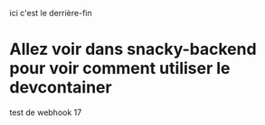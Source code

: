 ici c'est le derrière-fin

# Allez voir dans snacky-backend pour voir comment utiliser le devcontainer

test de webhook 17

